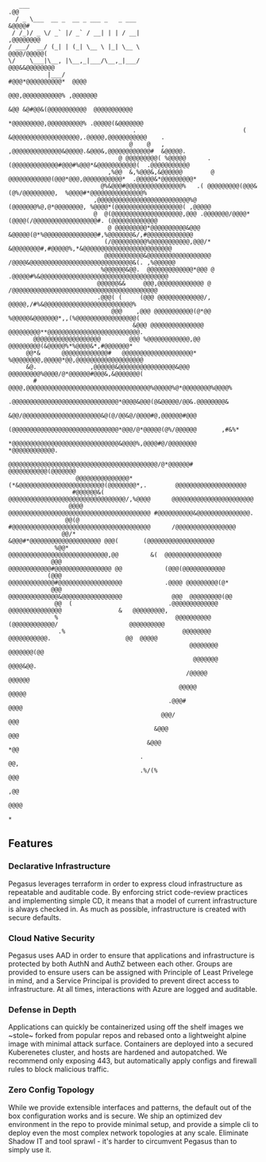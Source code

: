 ```
   ___                                                                                                            .@@  
  / _ \___  __ _  __ _ ___ _   _ ___                                                                           &@@@@#  
 / /_)/ _ \/ _` |/ _` / __| | | / __|                                                                      ,@@@@@@@@   
/ ___/  __/ (_| | (_| \__ \ |_| \__ \                                                                   @@@@/@@@@@(    
\/    \___|\__, |\__,_|___/\__,_|___/                                                               @@@&&@@@@@@@@      
           |___/                                                                               #@@@*@@@@@@@@@@*  @@@@  
                                                                                           @@@,@@@@@@@@@@@% ,@@@@@@@   
                                                                                &@@ &@#@@&(@@@@@@@@@@@  @@@@@@@@@@@    
                                                                           *@@@@@@@@@,@@@@@@@@@@% .@@@@@(&@@@@@@@      
                                   .                              (    &@@@@@@@@@@@@@@@@@@@,.@@@@@,@@@@@@@@@@@    .    
                                  @    @   ,                     ,@@@@@@@@@@@@@@&@@@@@.&@@@&,@@@@@@@@@@@@#  &@@@@@.    
                               @ @@@@@@@@@( %@@@@@      .     (@@@@@@@@@@@@@#@@@#%@@@*&@@@@@@@@@@@(  .@@@@@@@@@@@      
                            ,%@@  &,%@@@&,&@@@@@@        @ @@@@@@@@@@@@(@@@*@@@,@@@@@@@@@@@*  .@@@@@&*@@@@@@@@@*       
                          @%&@@@#@@@@@@@@@@@@@@@@%   .( @@@@@@@@@(@@@&(@%/@@@@@@@@@,  %@@@@#*@@@@@@@@@@@@@@@%          
                        ,@@@@@@@@@@@@@@@@@@@@@@@@@@%@ (@@@@@@@%@,@*@@@@@@@@, %@@@@*(@@@@@@@@@@@@@@@@@@@( ,@@@@@        
                        @  @(@@@@@@@@@@@@@@@@@@@@,@@@ .@@@@@@@/@@@@*(@@@@(/@@@@@@@@@@@@@@@@@@#. (@@@@@@@@@@@@@         
                            @ @@@@@@@@@*@@@@@@@@@@&@@@  &@@@@@(@*%@@@@@@@@@@@@@@@#,%@@@@@@@&/,#@@@@@@@@@@@@@           
                           (/@@@@@@@@@@%@@@@@@@@@@@,@@@/*  &@@@@@@@@#,#@@@@@%,*&@@@@@@@@@@@@@@@@@@@@@@@@@              
                           @@@@@@@@@@@&@@@@@@@@@@@@@@@@@@   /@@@@&@@@@@@@@@@@@@@@@@@@@@@@@@@@@@&(. ,%@@@@@@            
                          %@@@@@@&@@.  @@@@@@@@@@@@@*@@@ @   .@@@@@#%&@@@@@@@@@@@@@@@@@@@@@@@@@@@@@@@@@@@@             
                         @@@@@@&&     @@@,@@@@@@@@@@@@@ @     /@@@@@@@@@@@@@@@@@@@@@@@@@@@@@@@@@@@@@@@@@               
                         .@@@( (     (@@@ @@@@@@@@@@@@@/,      @@@@@,/#%&@@@@@@@@@@@@@@@@@@@@@@@@@%                    
                             @@@    ,@@@ @@@@@@@@@@@(@*@@     %@@@@@&@@@@@@@*,,(%@@@@@@@@@@@@@@@@@(                  
                                   &@@@ @@@@@@@@@@@@@@@      @@@@@@@@@**@@@@@@@@@@@@@@@@@@@@@@@@@@.                    
       @@@@@@@@@@@@@@@@@@@        @@@ %@@@@@@@@@@@@,@@     @@@@@@@@@(&@@@@@%*%@@@@&*,#@@@@@@@*                         
     @@*&      @@@@@@@@@@@@@#   @@@@@@@@@@@@@@@@@@@@*   %@@@@@@@@,@@@@@*@@,@@@@@@@@@@@@@@@@@@@                         
     &@.               ,@@@@@@&@@@@@@@@@@@@@@@@&@@@  @@@@@@@@@%@@@@/@*@@@@@@#@@@&,&@@@@@@@(                            
       #                 @@@@,@@@@@@@@@@@@@@@@@@@@@@@@@@@@@@@@@@@%@@@@@%@*@@@@@@@@%@@@@%                               
                          .@@@@@@@@@@@@@@@@@@@@@@@@@@@@@@*@@@@&@@@(@&@@@@@/@@&.@@@@@@@@&                               
                             &@@/@@@@@@@@@@@@@@@@@@@@@@&@(@/@@&@/@@@@#@,@@@@@@#@@@                                     
                              (@@@@@@@@@@@@@@@@@@@@@@@@@@@@@@*@@@/@*@@@@@(@%/@@@@@@       ,#&%*                        
                          *@@@@@@@@@@@@@@@@@@@@@@@@@@@@@@&@@@@%,@@@@#@/@@@@@@@@      *@@@@@@@@@@@@.                    
                      @@@@@@@@@@@@@@@@@@@@@@@@@@@@@@@@@@@@@@@@@@/@*@@@@@@#         @@@@@@@@@@@(@@@@@@@                 
                   @@@@@@@@@@@@@@@*(*&@@@@@@@@@@@@@@@@@@@@@@@@(@@@@@@@@*,.        @@@@@@@@@@@@@@@@@@@@                 
                  #@@@@@@&(       @@@@@@@@@@@@@@@@@@@@@@@@@@@@@@@@@/,%@@@@      @@@@@@@@@@@@@@@@@@@@@@@                
                 @@@@               @@@@@@@@@@@@@@@@@@@@@@@@@@@@@@@@@@@@@@@@ #@@@@@@@@@@&@@@@@@@@@@@@@@@.              
                @@(@                    #@@@@@@@@@@@@@@@@@@@@@@@@@@@@@@@@@@@@@@@      /@@@@@@@@@@@@@@@@@               
               @@/*                             &@@@#*@@@@@@@@@@@@@@@@@@@@ @@@(       (@@@@@@@@@@@@@@@@@@@             
             %@@*                             @@@@@@@@@@@@@@@@@@@@@@@@@@@@,@@         &(  @@@@@@@@@@@@@@@@             
            @@@                              @@@@@@@@@@@@#@@@@@@@@@@@@@@@@ @@            (@@@(@@@@@@@@@@@@             
           (@@@                              @@@@@@@@@@@@@#@@@@@@@@@@@@@@@@@@            .@@@@ @@@@@@@@@(@*            
            @@@                              @@@@@@@@@@@@@@&@@@@@@@@@@@@@@@@@              @@@  @@@@@@@@@(@@           
             @@  (                           .@@@@@@@@@@@@@  @@@@@@@@@@@@@@@                &   @@@@@@@@@,             
             %                                 @@@@@@@@@@     (@@@@@@@@@@@@/                    @@@@@@@@@@             
              .%                                 @@@@@@@@        @@@@@@@@@@@.                     @@  @@@@@            
                                                   @@@@@@@@          @@@@@@@(@@                                        
                                                    @@@@@@@              @@@@&@@.                                      
                                                  /@@@@@                  @@@@@@                                       
                                                @@@@@                      @@@@@                                       
                                             .@@@#                         @@@@                                        
                                           @@@/                            @@@                                         
                                         &@@@                             @@@                                          
                                       &@@@                              *@@                                           
                                     .                                   @@,                                           
                                     .%/(%                              @@@                                            
                                                                        ,@@                                            
                                                                      @@@@                                             
                                                                          *                                           
```

## Features

### Declarative Infrastructure

Pegasus leverages terraform in order to express cloud infrastructure as repeatable and
auditable code.  By enforcing strict code-review practices and implementing simple CD,
it means that a model of current infrastructure is always checked in.  As much as possible,
infrastructure is created with secure defaults.

### Cloud Native Security

Pegasus uses AAD in order to ensure that applications and infrastructure is protected by
both AuthN and AuthZ between each other.  Groups are provided to ensure users can be assigned
with Principle of Least Privelege in mind, and a Service Principal is provided to prevent
direct access to infrastructure. At all times, interactions with Azure are logged and auditable.

### Defense in Depth

Applications can quickly be containerized using off the shelf images we ~stole~ forked from
popular repos and rebased onto a lightweight alpine image with minimal attack surface.  Containers
are deployed into a secured Kuberenetes cluster, and hosts are hardened and autopatched.  We recommend
only exposing 443, but automatically apply configs and firewall rules to block malicious traffic.

### Zero Config Topology

While we provide extensible interfaces and patterns, the default out of the box configuration
works and is secure.  We ship an optimized dev environment in the repo to provide minimal setup, and
provide a simple cli to deploy even the most complex network topologies at any scale.  Eliminate
Shadow IT and tool sprawl - it's harder to circumvent Pegasus than to simply use it.
